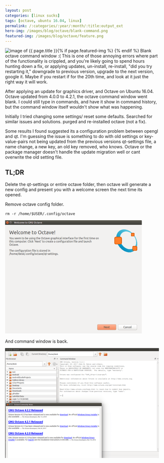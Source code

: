 ```yaml
---
layout: post
categories: [linux sucks]
tags: [octave, ubuntu 16.04, linux]
permalink: /:categories/:year/:month/:title:output_ext
hero-img: /images/blog/octave/blank-command.png
featured-img: /images/blog/octave/feature.png
---
```


{% if page.featured-img %}
  <img src="{{ page.featured-img }}" alt="image of {{ page.title }}" title = "{{ page.title }}" class="img-fluid mr-3" style="float:left;"/>{% endif %}
Blank octave command window :( This is one of those annoying errors where part of the functionality is crippled, and you're likely going to spend hours hunting down a fix, or applying updates, un-install, re-install, "did you try restarting it," downgrade to previous version, upgrade to the next version, google it. Maybe if you restart if for the 20th time, and look at it just the right way it will work.

After applying an update for graphics driver, and Octave on Ubuntu 16.04. Octave updated from 4.0.0 to 4.2.1, the octave command window went blank. I could still type in commands, and have it show in command history, but the command window itself wouldn't show what was happening.

Initially I tried changing some settings/ reset some defaults. Searched for similar issues and solutions. purged and re-installed octave (not a fix).

Some results I found suggested its a configuration problem between opengl and qt. I'm guessing the issue is something to do with old settings or key-value-pairs not being updated from the previous versions qt-settings file, a name change, a new key, an old key removed, who knows. Octave or the package manager doesn't handle the update migration well or cant overwrite the old setting file.

## TL;DR
Delete the qt-settings or entire octave folder, then octave will generate a new config and present you with a welcome screen the next time its opened.

Remove octave config folder.
```console
rm -r /home/$USER/.config/octave
```

<img src="/images/blog/octave/success.png" alt="image of octave welcome screen" title = "octave welcome screen" class="img-fluid"/>

And command window is back.

<img src="/images/blog/octave/success2.png" alt="image of working octave command window" title = "working octave command window" class="img-fluid"/>
